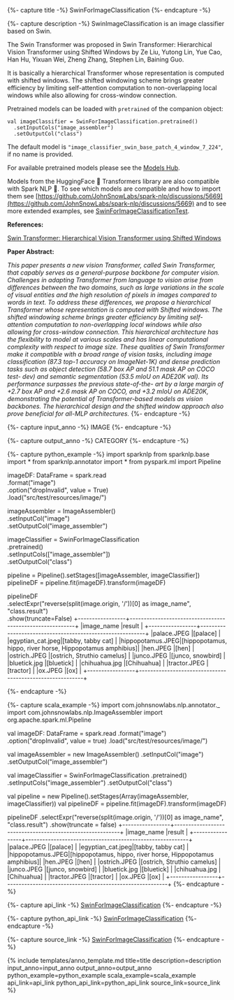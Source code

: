 {%- capture title -%}
SwinForImageClassification
{%- endcapture -%}

{%- capture description -%}
SwinImageClassification is an image classifier based on Swin.

The Swin Transformer was proposed in Swin Transformer: Hierarchical Vision Transformer using
Shifted Windows by Ze Liu, Yutong Lin, Yue Cao, Han Hu, Yixuan Wei, Zheng Zhang, Stephen Lin,
Baining Guo.

It is basically a hierarchical Transformer whose representation is computed with shifted
windows. The shifted windowing scheme brings greater efficiency by limiting self-attention
computation to non-overlapping local windows while also allowing for cross-window connection.

Pretrained models can be loaded with `pretrained` of the companion object:

```
val imageClassifier = SwinForImageClassification.pretrained()
  .setInputCols("image_assembler")
  .setOutputCol("class")
```

The default model is `"image_classifier_swin_base_patch_4_window_7_224"`, if no name is
provided.

For available pretrained models please see the
[Models Hub](https://sparknlp.org/models?task=Image+Classification).

Models from the HuggingFace 🤗 Transformers library are also compatible with Spark NLP 🚀. To see which models are compatible and how to import them see
[https://github.com/JohnSnowLabs/spark-nlp/discussions/5669](https://github.com/JohnSnowLabs/spark-nlp/discussions/5669) and to see more extended
examples, see
[SwinForImageClassificationTest](https://github.com/JohnSnowLabs/spark-nlp/blob/master/src/test/scala/com/johnsnowlabs/nlp/annotators/cv/SwinForImageClassificationTest.scala).

**References:**

[Swin Transformer: Hierarchical Vision Transformer using Shifted Windows](https://arxiv.org/pdf/2103.14030.pdf)

**Paper Abstract:**

*This paper presents a new vision Transformer, called Swin Transformer, that capably serves
as a general-purpose backbone for computer vision. Challenges in adapting Transformer from
language to vision arise from differences between the two domains, such as large variations in
the scale of visual entities and the high resolution of pixels in images compared to words in
text. To address these differences, we propose a hierarchical Transformer whose representation
is computed with Shifted windows. The shifted windowing scheme brings greater efficiency by
limiting self-attention computation to non-overlapping local windows while also allowing for
cross-window connection. This hierarchical architecture has the flexibility to model at
various scales and has linear computational complexity with respect to image size. These
qualities of Swin Transformer make it compatible with a broad range of vision tasks, including
image classification (87.3 top-1 accuracy on ImageNet-1K) and dense prediction tasks such as
object detection (58.7 box AP and 51.1 mask AP on COCO test- dev) and semantic segmentation
(53.5 mIoU on ADE20K val). Its performance surpasses the previous state-of-the- art by a large
margin of +2.7 box AP and +2.6 mask AP on COCO, and +3.2 mIoU on ADE20K, demonstrating the
potential of Transformer-based models as vision backbones. The hierarchical design and the
shifted window approach also prove beneficial for all-MLP architectures.*
{%- endcapture -%}

{%- capture input_anno -%}
IMAGE
{%- endcapture -%}

{%- capture output_anno -%}
CATEGORY
{%- endcapture -%}

{%- capture python_example -%}
import sparknlp
from sparknlp.base import *
from sparknlp.annotator import *
from pyspark.ml import Pipeline

imageDF: DataFrame = spark.read \
    .format("image") \
    .option("dropInvalid", value = True) \
    .load("src/test/resources/image/")

imageAssembler = ImageAssembler() \
    .setInputCol("image") \
    .setOutputCol("image_assembler")

imageClassifier = SwinForImageClassification \
    .pretrained() \
    .setInputCols(["image_assembler"]) \
    .setOutputCol("class")

pipeline = Pipeline().setStages([imageAssembler, imageClassifier])
pipelineDF = pipeline.fit(imageDF).transform(imageDF)

pipelineDF \
    .selectExpr("reverse(split(image.origin, '/'))[0] as image_name", "class.result") \
    .show(truncate=False)
+-----------------+----------------------------------------------------------+
|image_name       |result                                                    |
+-----------------+----------------------------------------------------------+
|palace.JPEG      |[palace]                                                  |
|egyptian_cat.jpeg|[tabby, tabby cat]                                        |
|hippopotamus.JPEG|[hippopotamus, hippo, river horse, Hippopotamus amphibius]|
|hen.JPEG         |[hen]                                                     |
|ostrich.JPEG     |[ostrich, Struthio camelus]                               |
|junco.JPEG       |[junco, snowbird]                                         |
|bluetick.jpg     |[bluetick]                                                |
|chihuahua.jpg    |[Chihuahua]                                               |
|tractor.JPEG     |[tractor]                                                 |
|ox.JPEG          |[ox]                                                      |
+-----------------+----------------------------------------------------------+

{%- endcapture -%}

{%- capture scala_example -%}
import com.johnsnowlabs.nlp.annotator._
import com.johnsnowlabs.nlp.ImageAssembler
import org.apache.spark.ml.Pipeline

val imageDF: DataFrame = spark.read
  .format("image")
  .option("dropInvalid", value = true)
  .load("src/test/resources/image/")

val imageAssembler = new ImageAssembler()
  .setInputCol("image")
  .setOutputCol("image_assembler")

val imageClassifier = SwinForImageClassification
  .pretrained()
  .setInputCols("image_assembler")
  .setOutputCol("class")

val pipeline = new Pipeline().setStages(Array(imageAssembler, imageClassifier))
val pipelineDF = pipeline.fit(imageDF).transform(imageDF)

pipelineDF
  .selectExpr("reverse(split(image.origin, '/'))[0] as image_name", "class.result")
  .show(truncate = false)
+-----------------+----------------------------------------------------------+
|image_name       |result                                                    |
+-----------------+----------------------------------------------------------+
|palace.JPEG      |[palace]                                                  |
|egyptian_cat.jpeg|[tabby, tabby cat]                                        |
|hippopotamus.JPEG|[hippopotamus, hippo, river horse, Hippopotamus amphibius]|
|hen.JPEG         |[hen]                                                     |
|ostrich.JPEG     |[ostrich, Struthio camelus]                               |
|junco.JPEG       |[junco, snowbird]                                         |
|bluetick.jpg     |[bluetick]                                                |
|chihuahua.jpg    |[Chihuahua]                                               |
|tractor.JPEG     |[tractor]                                                 |
|ox.JPEG          |[ox]                                                      |
+-----------------+----------------------------------------------------------+
{%- endcapture -%}

{%- capture api_link -%}
[SwinForImageClassification](/api/com/johnsnowlabs/nlp/annotators/cv/SwinForImageClassification)
{%- endcapture -%}

{%- capture python_api_link -%}
[SwinForImageClassification](/api/python/reference/autosummary/sparknlp/annotator/cv/swin_for_image_classification/index.html#sparknlp.annotator.cv.swin_for_image_classification.SwinForImageClassification)
{%- endcapture -%}

{%- capture source_link -%}
[SwinForImageClassification](https://github.com/JohnSnowLabs/spark-nlp/tree/master/src/main/scala/com/johnsnowlabs/nlp/annotators/cv/SwinForImageClassification.scala)
{%- endcapture -%}

{% include templates/anno_template.md
title=title
description=description
input_anno=input_anno
output_anno=output_anno
python_example=python_example
scala_example=scala_example
api_link=api_link
python_api_link=python_api_link
source_link=source_link
%}